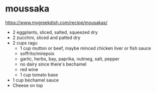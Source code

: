 # moussaka

https://www.mygreekdish.com/recipe/mousakas/

* 2 eggplants, sliced, salted, squeezed dry
* 2 zucchini, sliced and patted dry
* 2 cups ragu
    * 1 cup mutton or beef, maybe minced chicken liver or fish sauce
    * soffrito/mirepoix
    * garlic, herbs, bay, paprika, nutmeg, salt, pepper
    * no dairy since there's bechamel
    * red wine
    * 1 cup tomato base
* 1 cup bechamel sauce
* Cheese on top
